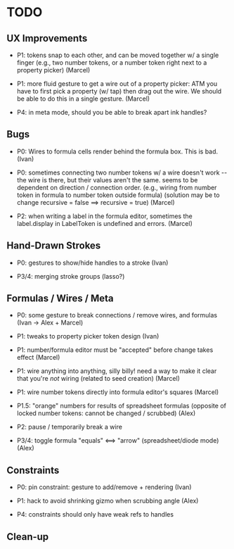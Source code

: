 # TODO

## UX Improvements

- P1: tokens snap to each other, and can be moved together w/ a single finger
  (e.g., two number tokens, or a number token right next to a property picker)
  (Marcel)

- P1: more fluid gesture to get a wire out of a property picker:
  ATM you have to first pick a property (w/ tap) then drag out the wire.
  We should be able to do this in a single gesture.
  (Marcel)

- P4: in meta mode, should you be able to break apart ink handles?

## Bugs

- P0: Wires to formula cells render behind the formula box. This is bad.
  (Ivan)

- P0: sometimes connecting two number tokens w/ a wire doesn't work -- the wire is there, but their
  values aren't the same. seems to be dependent on direction / connection order.
  (e.g., wiring from number token in formula to number token outside formula)
  (solution may be to change recursive = false ==> recursive = true)
  (Marcel)

- P2: when writing a label in the formula editor, sometimes the label.display in LabelToken is undefined and errors.
  (Marcel)

## Hand-Drawn Strokes

- P0: gestures to show/hide handles to a stroke
  (Ivan)

- P3/4: merging stroke groups (lasso?)

## Formulas / Wires / Meta

- P0: some gesture to break connections / remove wires, and formulas
  (Ivan -> Alex + Marcel)

- P1: tweaks to property picker token design
  (Ivan)

- P1: number/formula editor must be "accepted" before change takes effect
  (Marcel)

- P1: wire anything into anything, silly billy!
  need a way to make it clear that you're _not_ wiring
  (related to seed creation)
  (Marcel)

- P1: wire number tokens directly into formula editor's squares
  (Marcel)

- P1.5: "orange" numbers for results of spreadsheet formulas
  (opposite of locked number tokens: cannot be changed / scrubbed)
  (Alex)

- P2: pause / temporarily break a wire

- P3/4: toggle formula "equals" <==> "arrow" (spreadsheet/diode mode)
  (Alex)

## Constraints

- P0: pin constraint: gesture to add/remove + rendering
  (Ivan)

- P1: hack to avoid shrinking gizmo when scrubbing angle
  (Alex)

- P4: constraints should only have weak refs to handles

## Clean-up

